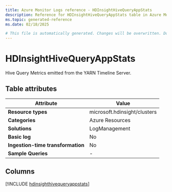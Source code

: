 ```yaml
---
title: Azure Monitor Logs reference - HDInsightHiveQueryAppStats
description: Reference for HDInsightHiveQueryAppStats table in Azure Monitor Logs.
ms.topic: generated-reference
ms.date: 02/18/2025

# This file is automatically generated. Changes will be overwritten. Do not change this file directly.
---
```


# HDInsightHiveQueryAppStats

Hive Query Metrics emitted from the YARN Timeline Server.


## Table attributes

|Attribute|Value|
|---|---|
|**Resource types**|microsoft.hdinsight/clusters|
|**Categories**|Azure Resources|
|**Solutions**| LogManagement|
|**Basic log**|No|
|**Ingestion-time transformation**|No|
|**Sample Queries**|-|



## Columns
  
[!INCLUDE [hdinsighthivequeryappstats](~/reusable-content/ce-skilling/azure/includes/azure-monitor/reference/tables/hdinsighthivequeryappstats-include.md)]
